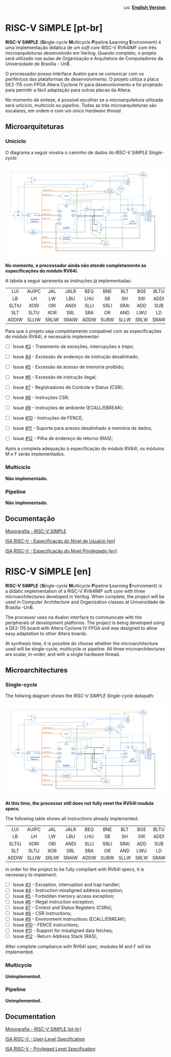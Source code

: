 <p align="right">
    :us: <a href="https://github.com/arthurbeggs/riscv-simple/tree/docs#risc-v-simple-en">
        <b>English Version</b>
    </a>
</p>

# **RISC-V SiMPLE** [pt-br]

**RISC-V SiMPLE** (**Si**ngle-cycle **M**ulticycle **P**ipeline **L**earning **E**nvironment) é uma implementação didática de um *soft core* RISC-V RV64IMF com três microarquiteturas desenvolvido em Verilog. Quando completo, o projeto será utilizado nas aulas de Organização e Arquitetura de Computadores da Universidade de Brasília - UnB.

O processador possui interface Avalon para se comunicar com os periféricos das plataformas de desenvolvimento. O projeto utiliza a placa DE2-115 com FPGA Altera Cyclone IV para desenvolvimento e foi projetado para permitir a fácil adaptação para outras placas da Altera.

No momento da síntese, é possível escolher se a microarquitetura utilizada será uniciclo, multiciclo ou *pipeline*. Todas as três microarquiteturas são escalares, em ordem e com um único *hardware thread*.


## **Microarquiteturas**

### **Uniciclo**

O diagrama a seguir mostra o caminho de dados do *RISC-V SiMPLE Single-cycle*:

![Caminho de dados uniciclo](/docs/monograph/figs/singlecycle.png)

**No momento, o processador ainda não atende completamente às especificações do módulo RV64I.**

A tabela a seguir apresenta as instruções já implementadas:

|          |         |         |         |         |         |         |         |         |         |
|:--------:|:-------:|:-------:|:-------:|:-------:|:-------:|:-------:|:-------:|:-------:|:-------:|
|  LUI     | AUIPC   | JAL     | JALR    | BEQ     | BNE     | BLT     | BGE     | BLTU    | BGEU    |
|  LB      | LH      | LW      | LBU     | LHU     | SB      | SH      | SW      | ADDI    | SLTI    |
|  SLTIU   | XORI    | ORI     | ANDI    | SLLI    | SRLI    | SRAI    | ADD     | SUB     | SLL     |
|  SLT     | SLTU    | XOR     | SRL     | SRA     | OR      | AND     | LWU     | LD      | SD      |
| ADDIW    | SLLIW   | SRLIW   | SRAIW   | ADDW    | SUBW    | SLLW    | SRLW    | SRAW    |         |


Para que o projeto seja completamente compatível com as especificações do módulo RV64I, é necessário implementar:

- [ ] Issue [#3](https://github.com/arthurbeggs/riscv-simple/issues/3) - Tratamento de exceções, interrupções e *traps*;
- [ ] Issue [#4](https://github.com/arthurbeggs/riscv-simple/issues/4) - Excessão de endereço de instrução desalinhado;
- [ ] Issue [#5](https://github.com/arthurbeggs/riscv-simple/issues/5) - Excessão de acesso de memória proibido;
- [ ] Issue [#6](https://github.com/arthurbeggs/riscv-simple/issues/6) - Excessão de instrução ilegal;
- [ ] Issue [#7](https://github.com/arthurbeggs/riscv-simple/issues/7) - Registradores de Controle e Status (CSR);
- [ ] Issue [#8](https://github.com/arthurbeggs/riscv-simple/issues/8) - Instruções CSR;
- [ ] Issue [#9](https://github.com/arthurbeggs/riscv-simple/issues/9) - Instruções de ambiente (ECALL/EBREAK);
- [ ] Issue [#10](https://github.com/arthurbeggs/riscv-simple/issues/10) - Instruções de FENCE;
- [ ] Issue [#11](https://github.com/arthurbeggs/riscv-simple/issues/11) - Suporte para acesso desalinhado à memória de dados;
- [ ] Issue [#12](https://github.com/arthurbeggs/riscv-simple/issues/12) - Pilha de endereço de retorno (RAS);


Após a completa adequação à especificação do módulo RV64I, os módulos M e F serão implementados.


### **Multiciclo**
**Não implementado.**


### **Pipeline**
**Não implementado.**


## **Documentação**

[Monografia - RISC-V SiMPLE](/docs/monograph/relatorio.pdf)

[ISA RISC-V - Especificação do Nível de Usuário \[en\]](https://riscv.org/specifications/)

[ISA RISC-V - Especificação do Nível Privilegiado \[en\]](https://riscv.org/specifications/privileged-isa/)




# **RISC-V SiMPLE** [en]

**RISC-V SiMPLE** (**Si**ngle-cycle **M**ulticycle **P**ipeline **L**earning **E**nvironment) is a didatic implementation of a RISC-V RV64IMF soft core with three microarchitectures developed in Verilog. When complete, the project will be used in Computer Architecture and Organization classes at Universidade de Brasilia -UnB.

The processor uses na Avalon interface to communicate with the peripherals of development platforms. The project is being developed using a DE2-115 board with Altera Cyclone IV FPGA and was designed to allow easy adaptation to other Altera boards.

At synthesis time, it is possible do choose whether the microarchitecture used will be single-cycle, multicycle or pipeline. All three microarchitectures are scalar, in-order, and with a single hardware thread.


## **Microarchitectures**

### **Single-cycle**

The follwing diagram shows the *RISC-V SiMPLE Single-cycle* datapath:

![Single-cycle datapath](/docs/monograph/figs/singlecycle.png)

**At this time, the processor still does not fully meet the RV64I module specs.**

The following table shows all instructions already implemented:

|          |         |         |         |         |         |         |         |         |         |
|:--------:|:-------:|:-------:|:-------:|:-------:|:-------:|:-------:|:-------:|:-------:|:-------:|
|  LUI     | AUIPC   | JAL     | JALR    | BEQ     | BNE     | BLT     | BGE     | BLTU    | BGEU    |
|  LB      | LH      | LW      | LBU     | LHU     | SB      | SH      | SW      | ADDI    | SLTI    |
|  SLTIU   | XORI    | ORI     | ANDI    | SLLI    | SRLI    | SRAI    | ADD     | SUB     | SLL     |
|  SLT     | SLTU    | XOR     | SRL     | SRA     | OR      | AND     | LWU     | LD      | SD      |
| ADDIW    | SLLIW   | SRLIW   | SRAIW   | ADDW    | SUBW    | SLLW    | SRLW    | SRAW    |         |

in order for the project to be fully compliant with RV64I specs, it is necessary to implement:

- [ ] Issue [#3](https://github.com/arthurbeggs/riscv-simple/issues/3) - Exception, interruption and trap handler;
- [ ] Issue [#4](https://github.com/arthurbeggs/riscv-simple/issues/4) - Instruction misaligned address exception;
- [ ] Issue [#5](https://github.com/arthurbeggs/riscv-simple/issues/5) - Forbidden memory access exception;
- [ ] Issue [#6](https://github.com/arthurbeggs/riscv-simple/issues/6) - Illegal instruction exception;
- [ ] Issue [#7](https://github.com/arthurbeggs/riscv-simple/issues/7) - Control and Status Registers (CSRs);
- [ ] Issue [#8](https://github.com/arthurbeggs/riscv-simple/issues/8) - CSR instructions;
- [ ] Issue [#9](https://github.com/arthurbeggs/riscv-simple/issues/9) - Environment instructions (ECALL/EBREAK);
- [ ] Issue [#10](https://github.com/arthurbeggs/riscv-simple/issues/10) - FENCE instructions;
- [ ] Issue [#11](https://github.com/arthurbeggs/riscv-simple/issues/11) - Support for misaligned data fetches;
- [ ] Issue [#12](https://github.com/arthurbeggs/riscv-simple/issues/12) - Return Address Stack (RAS);

After complete compliance with RV64I spec, modules M and F will be implemented.


### **Multicycle**
**Unimplemented.**


### **Pipeline**
**Unimplemented.**


## **Documentation**

[Monografia - RISC-V SiMPLE \[pt-br\]](/docs/monograph/relatorio.pdf)

[ISA RISC-V - User-Level Specification](https://riscv.org/specifications/)

[ISA RISC-V - Privileged Level Specification](https://riscv.org/specifications/privileged-isa/)
